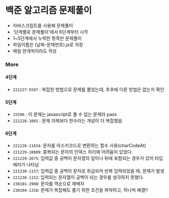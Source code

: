 # 백준 알고리즘 문제풀이

- 자바스크립트를 사용해 문제풀이
- '단계별로 문제풀이'에서 6단계부터 시작
- 1~5단계에서 누락한 항목만 문제풀이
- 파일이름은 (날짜-문제번호).js로 저장
- 매일 한개씩이라도 작성

### More

#### 4단계

- `221227-5597` : 복잡한 방법으로 문제를 풀었는데, 추후에 다른 방법은 없는지 확인

#### 5단계

- `15596` : 이 문제는 javascript로 풀 수 없는 문제라 pass
- `221228-1065` : 문제 자체보다 한수라는 개념이 더 복잡했음

#### 6단계

- `221228-11654`: 문자를 아스키코드로 변환하는 함수 사용(charCodeAt)
- `221229-10809`: 중복되는 문자의 인덱스 처리에 어려움이 있었다.
- `221229-2675`: 입력값 중 공백이 문자열의 앞이나 뒤에 포함되는 경우가 있어 타입 에러가 나타남
- `221230-1157`: 입력값 중 공백이 문자로 취급되어 반복 입력되었을 때, 문제가 발생
- `221230-1152`: 입력되는 문자열이 공백이 되는 경우를 생각하지 못했다.
- `230101-2908`: 문자를 역순으로 재배치
- `230104-1316`: 문제가 복잡해도 풀기 위한 조건을 파악하고, 하나씩 해결!!
